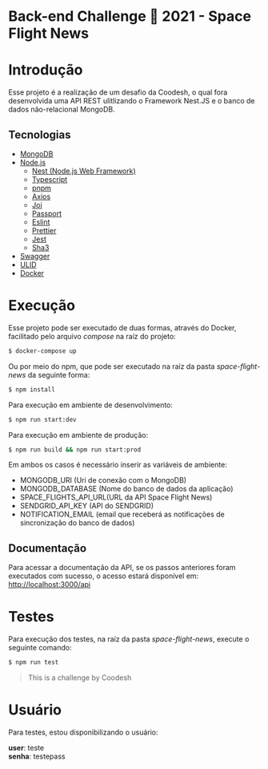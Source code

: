 # Back-end Challenge 🏅 2021 - Space Flight News #

# Introdução #

Esse projeto é a realização de um desafio da Coodesh, o qual fora desenvolvida uma API REST ulitlizando o Framework Nest.JS e o banco de dados não-relacional MongoDB.

## Tecnologias ##

- [MongoDB](https://www.mongodb.com/)
- [Node.js](https://nodejs.org/en/)
	- [Nest (Node.js Web Framework)](https://nestjs.com/) 
	- [Typescript](https://www.typescriptlang.org/)
	- [pnpm](https://pnpm.io/)
	- [Axios](https://github.com/axios/axios)
	- [Joi](https://joi.dev/)
	- [Passport](passportjs.org/)
	- [Eslint](https://eslint.org/)
	- [Prettier](https://prettier.io/)
	- [Jest](https://jestjs.io/)
	- [Sha3](https://www.npmjs.com/package/sha3)
- [Swagger](https://swagger.io/)
- [ULID](https://medium.com/@victoryosayi/ulid-universally-unique-lexicographically-sortable-identifier-d75c253bc6a8)
- [Docker](https://www.docker.com/)

# Execução #
Esse projeto pode ser executado de duas formas, através do Docker, facilitado pelo arquivo *compose* na raíz do projeto:

```bash
$ docker-compose up
```

Ou por meio do npm, que pode ser executado na raíz da pasta *space-flight-news* da seguinte forma:

```bash
$ npm install
```

Para execução em ambiente de desenvolvimento:

```bash
$ npm run start:dev
```

Para execução em ambiente de produção:

```bash
$ npm run build && npm run start:prod
```
Em ambos os casos é necessário inserir as variáveis de ambiente:  
 
- MONGODB_URI (Uri de conexão com o MongoDB)
- MONGODB_DATABASE (Nome do banco de dados da aplicação)
- SPACE_FLIGHTS_API_URL(URL da API Space Flight News)
- SENDGRID_API_KEY (API do SENDGRID)
- NOTIFICATION_EMAIL (email que receberá as notificações de sincronização do banco de dados)

## Documentação ##
Para acessar a documentação da API, se os passos anteriores foram executados com sucesso, o acesso estará disponível em: [http://localhost:3000/api](http://localhost:3000/api)

# Testes #

Para execução dos testes, na raíz da pasta *space-flight-news*, execute o seguinte comando:

```bash
$ npm run test
```

> This is a challenge by Coodesh

# Usuário #
Para testes, estou disponibilizando o usuário:  

**user**: teste  
**senha**: testepass  